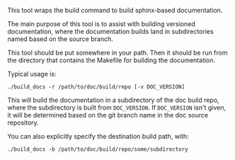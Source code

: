 This tool wraps the build command to build sphinx-based documentation.

The main purpose of this tool is to assist with building versioned
documentation, where the documentation builds land in subdirectories
named based on the source branch.

This tool should be put somewhere in your path. Then it should be run
from the directory that contains the Makefile for building the
documentation.

Typical usage is:

   `./build_docs -r /path/to/doc/build/repo [-v DOC_VERSION]`

   This will build the documentation in a subdirectory of the doc build
   repo, where the subdirectory is built from `DOC_VERSION`. If
   `DOC_VERSION` isn't given, it will be determined based on the git
   branch name in the doc source repository.

You can also explicitly specify the destination build path, with:

   `./build_docs -b /path/to/doc/build/repo/some/subdirectory`
